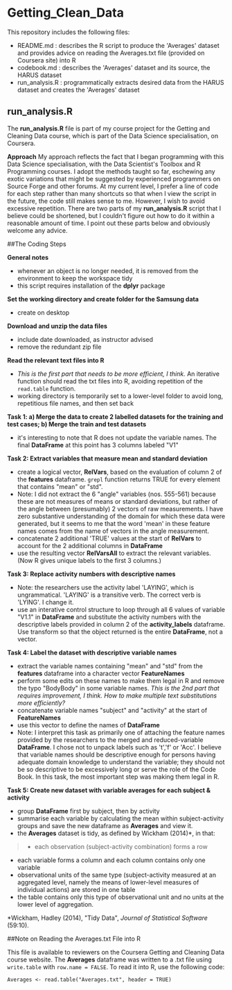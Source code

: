# Getting\_Clean_Data
This repository includes the following files:

* README.md : describes the R script to produce the 'Averages' dataset and provides advice on reading the Averages.txt file (provided on Coursera site) into R
* codebook.md : describes the 'Averages' dataset and its source, the HARUS dataset
* run_analysis.R : programmatically extracts desired data from the HARUS dataset and creates the 'Averages' dataset

## run_analysis.R

The **run_analysis.R** file is part of my course project for the Getting and Cleaning Data course, which is part of the Data Science specialisation, on Coursera. 

**Approach**
My approach reflects the fact that I began programming with this Data Science specialisation, with the Data Scientist's Toolbox and R Programming courses. I adopt the methods taught so far, eschewing any exotic variations that might be suggested by experienced programmers on Source Forge and other forums. At my current level, I prefer a line of code for each step rather than many shortcuts so that when I view the script in the future, the code still makes sense to me. However, I wish to avoid excessive repetition. There are two parts of my **run_analysis.R** script that I believe could be shortened, but I couldn't figure out how to do it within a reasonable amount of time. I point out these parts below and obviously welcome any advice.

##The Coding Steps

**General notes**

 * whenever an object is no longer needed, it is removed from the environment to keep the workspace tidy
 * this script requires installation of the **dplyr** package

**Set the working directory and create folder for the Samsung data**

 * create on desktop

**Download and unzip the data files**

 * include date downloaded, as instructor advised
 * remove the redundant zip file

**Read the relevant text files into R**

 * *This is the first part that needs to be more efficient, I think.* An iterative function should read the txt files into R, avoiding repetition of the `read.table` function.
 * working directory is temporarily set to a lower-level folder to avoid long, repetitious file names, and then set back

**Task 1: a) Merge the data to create 2 labelled datasets for the training and test cases; b) Merge the train and test datasets**

 * it's interesting to note that R does not update the variable names. The final **DataFrame** at this point has 3 columns labeled "V1"

**Task 2: Extract variables that measure mean and standard deviation**

 * create a logical vector, **RelVars**, based on the evaluation of column 2 of the **features** dataframe. `grepl` function returns TRUE for every element that contains "mean" or "std".
 * Note: I did not extract the 6 "angle" variables (nos. 555-561) because these are not measures of means or standard deviations, but rather of the angle between (presumably) 2 vectors of raw measurements. I have zero substantive understanding of the domain for which these data were generated, but it seems to me that the word 'mean' in these feature names comes from the name of vectors in the angle measurement.
 * concatenate 2 additional 'TRUE' values at the start of **RelVars** to account for the 2 additional columns in **DataFrame**
 * use the resulting vector **RelVarsAll** to extract the relevant variables. (Now R gives unique labels to the first 3 columns.)

**Task 3: Replace activity numbers with descriptive names**

* Note: the researchers use the activity label 'LAYING', which is ungrammatical. 'LAYING' is a transitive verb. The correct verb is 'LYING'. I change it.
* use an interative control structure to loop through all 6 values of variable "V1.1" in **DataFrame** and substitute the activity numbers with the descriptive labels provided in column 2 of the **activity_labels** dataframe. Use transform so that the object returned is the entire **DataFrame**, not a vector.

**Task 4: Label the dataset with descriptive variable names**

* extract the variable names containing "mean" and "std" from the **features** dataframe into a character vector **FeatureNames**
* perform some edits on these names to make them legal in R and remove the typo "BodyBody" in some variable names. *This is the 2nd part that requires improvement, I think. How to make multiple text substitutions more efficiently?* 
* concatenate variable names "subject" and "activity" at the start of **FeatureNames**
* use this vector to define the names of **DataFrame**
* Note: I interpret this task as primarily one of attaching the feature names provided by the researchers to the merged and reduced-variable **DataFrame**. I chose not to unpack labels such as 't','f' or 'Acc'. I believe that variable names should be descriptive enough for persons having adequate domain knowledge to understand the variable; they should not be so descriptive to be excessively long or serve the role of the Code Book. In this task, the most important step was making them legal in R.

**Task 5: Create new dataset with variable averages for each subject & activity**

* group **DataFrame** first by subject, then by activity
* summarise each variable by calculating the mean within subject-activity groups and save the new dataframe as **Averages** and view it.
* the **Averages** dataset is tidy, as defined by Wickham (2014)\*, in that:

> * each observation (subject-activity combination) forms a row
* each variable forms a column and each column contains only one variable
* observational units of the same type (subject-activity measured at an aggregated level, namely the means of lower-level measures of individual actions) are stored in one table
* the table contains only this type of observational unit and no units at the lower level of aggregation.

\*Wickham, Hadley (2014), "Tidy Data", *Journal of Statistical Software* (59:10).

##Note on Reading the Averages.txt File into R

This file is available to reviewers on the Coursera Getting and Cleaning Data course website. 
The **Averages** dataframe was written to a .txt file using `write.table` with `row.name = FALSE`. To read it into R, use the following code:

`Averages <- read.table("Averages.txt", header = TRUE)`
